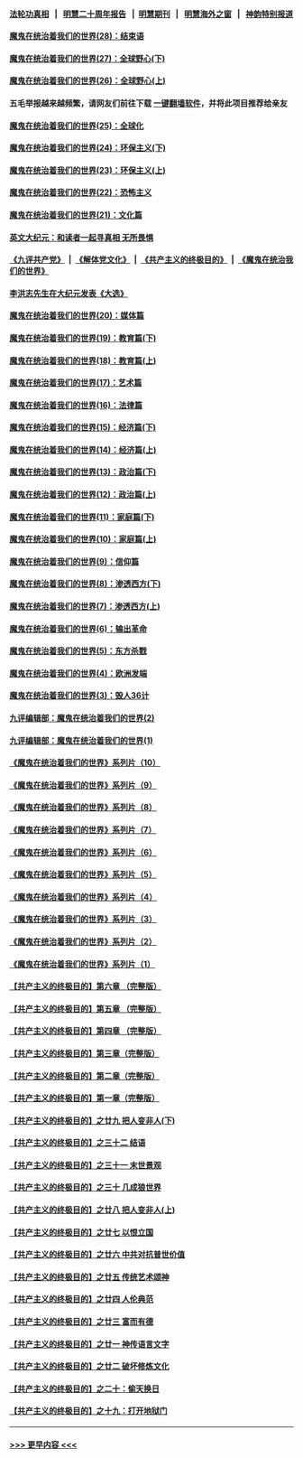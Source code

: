 #### [法轮功真相](https://github.com/gfw-breaker/truth/blob/master/README.md?t=0) &nbsp;&nbsp;|&nbsp;&nbsp; [明慧二十周年报告](https://github.com/gfw-breaker/mh-reports/blob/master/README.md?t=0) &nbsp;&nbsp;|&nbsp;&nbsp;[明慧期刊](https://github.com/gfw-breaker/mh-qikan) &nbsp;&nbsp;|&nbsp;&nbsp; [明慧海外之窗](https://github.com/gfw-breaker/mh-news/blob/master/README.md?t=0) &nbsp;&nbsp;|&nbsp;&nbsp; [神韵特别报道](https://github.com/gfw-breaker/mh-news/blob/master/shenyun.md?t=0)
#### [魔鬼在统治着我们的世界(28)：结束语](../pages/nsc422/n10936246.md?t=07151351) 
#### [魔鬼在统治着我们的世界(27)：全球野心(下)](../pages/nsc422/n10928319.md?t=07151351) 
#### [魔鬼在统治着我们的世界(26)：全球野心(上)](../pages/nsc422/n10900318.md?t=07151351) 
#### 五毛举报越来越频繁，请网友们前往下载 [一键翻墙软件](https://github.com/gfw-breaker/ssr-accounts)，并将此项目推荐给亲友
#### [魔鬼在统治着我们的世界(25)：全球化](../pages/nsc422/n10788205.md?t=07151351) 
#### [魔鬼在统治着我们的世界(24)：环保主义(下)](../pages/nsc422/n10695307.md?t=07151351) 
#### [魔鬼在统治着我们的世界(23)：环保主义(上)](../pages/nsc422/n10688613.md?t=07151351) 
#### [魔鬼在统治着我们的世界(22)：恐怖主义](../pages/nsc422/n10614727.md?t=07151351) 
#### [魔鬼在统治着我们的世界(21)：文化篇](../pages/nsc422/n10597706.md?t=07151351) 
#### [英文大纪元：和读者一起寻真相 无所畏惧](../pages/nsc422/n12542027.md?t=07151351) 
#### [《九评共产党》](https://github.com/begood0513/9ping.md/blob/master/README.md) &nbsp;|&nbsp; [《解体党文化》](../../../../jtdwh.md/blob/master/README.md)  &nbsp;|&nbsp; [《共产主义的终极目的》](../../../../gczydzjmd.md/blob/master/README.md) &nbsp;|&nbsp; [《魔鬼在统治我们的世界》](../../../../mgztzwmdsj.md/blob/master/README.md) 
#### [李洪志先生在大纪元发表《大选》](../pages/nsc422/n12534746.md?t=07151351) 
#### [魔鬼在统治着我们的世界(20)：媒体篇](../pages/nsc422/n10586579.md?t=07151351) 
#### [魔鬼在统治着我们的世界(19)：教育篇(下)](../pages/nsc422/n10564808.md?t=07151351) 
#### [魔鬼在统治着我们的世界(18)：教育篇(上)](../pages/nsc422/n10526970.md?t=07151351) 
#### [魔鬼在统治着我们的世界(17)：艺术篇](../pages/nsc422/n10499093.md?t=07151351) 
#### [魔鬼在统治着我们的世界(16)：法律篇](../pages/nsc422/n10485969.md?t=07151351) 
#### [魔鬼在统治着我们的世界(15)：经济篇(下)](../pages/nsc422/n10469975.md?t=07151351) 
#### [魔鬼在统治着我们的世界(14)：经济篇(上)](../pages/nsc422/n10457370.md?t=07151351) 
#### [魔鬼在统治着我们的世界(13)：政治篇(下)](../pages/nsc422/n10448270.md?t=07151351) 
#### [魔鬼在统治着我们的世界(12)：政治篇(上)](../pages/nsc422/n10444576.md?t=07151351) 
#### [魔鬼在统治着我们的世界(11)：家庭篇(下)](../pages/nsc422/n10440961.md?t=07151351) 
#### [魔鬼在统治着我们的世界(10)：家庭篇(上)](../pages/nsc422/n10435448.md?t=07151351) 
#### [魔鬼在统治着我们的世界(9)：信仰篇](../pages/nsc422/n10432159.md?t=07151351) 
#### [魔鬼在统治着我们的世界(8)：渗透西方(下)](../pages/nsc422/n10429603.md?t=07151351) 
#### [魔鬼在统治着我们的世界(7)：渗透西方(上)](../pages/nsc422/n10426013.md?t=07151351) 
#### [魔鬼在统治着我们的世界(6)：输出革命](../pages/nsc422/n10421536.md?t=07151351) 
#### [魔鬼在统治着我们的世界(5)：东方杀戮](../pages/nsc422/n10417707.md?t=07151351) 
#### [魔鬼在统治着我们的世界(4)：欧洲发端](../pages/nsc422/n10414890.md?t=07151351) 
#### [魔鬼在统治着我们的世界(3)：毁人36计](../pages/nsc422/n10411583.md?t=07151351) 
#### [九评编辑部：魔鬼在统治着我们的世界(2)](../pages/nsc422/n10410036.md?t=07151351) 
#### [九评编辑部：魔鬼在统治着我们的世界(1)](../pages/nsc422/n10406825.md?t=07151351) 
#### [《魔鬼在统治着我们的世界》系列片（10）](../pages/nsc422/n12292670.md?t=07151351) 
#### [《魔鬼在统治着我们的世界》系列片（9）](../pages/nsc422/n12290859.md?t=07151351) 
#### [《魔鬼在统治着我们的世界》系列片（8）](../pages/nsc422/n12287445.md?t=07151351) 
#### [《魔鬼在统治着我们的世界》系列片（7）](../pages/nsc422/n12283425.md?t=07151351) 
#### [《魔鬼在统治着我们的世界》系列片（6）](../pages/nsc422/n12282314.md?t=07151351) 
#### [《魔鬼在统治着我们的世界》系列片（5）](../pages/nsc422/n12281419.md?t=07151351) 
#### [《魔鬼在统治着我们的世界》系列片（4）](../pages/nsc422/n12274024.md?t=07151351) 
#### [《魔鬼在统治着我们的世界》系列片（3）](../pages/nsc422/n12271322.md?t=07151351) 
#### [《魔鬼在统治着我们的世界》系列片（2）](../pages/nsc422/n12269049.md?t=07151351) 
#### [《魔鬼在统治着我们的世界》系列片（1）](../pages/nsc422/n12267575.md?t=07151351) 
#### [【共产主义的终极目的】第六章 （完整版）](../pages/nsc422/n11428913.md?t=07151351) 
#### [【共产主义的终极目的】第五章 （完整版）](../pages/nsc422/n11428912.md?t=07151351) 
#### [【共产主义的终极目的】第四章 （完整版）](../pages/nsc422/n11428907.md?t=07151351) 
#### [【共产主义的终极目的】第三章（完整版）](../pages/nsc422/n11428848.md?t=07151351) 
#### [【共产主义的终极目的】第二章（完整版）](../pages/nsc422/n11428831.md?t=07151351) 
#### [【共产主义的终极目的】第一章（完整版）](../pages/nsc422/n11417651.md?t=07151351) 
#### [【共产主义的终极目的】之廿九 把人变非人(下)](../pages/nsc422/n11344140.md?t=07151351) 
#### [【共产主义的终极目的】之三十二 结语](../pages/nsc422/n11360535.md?t=07151351) 
#### [【共产主义的终极目的】之三十一 末世景观](../pages/nsc422/n11351129.md?t=07151351) 
#### [【共产主义的终极目的】之三十 几成狼世界](../pages/nsc422/n11348280.md?t=07151351) 
#### [【共产主义的终极目的】之廿八 把人变非人(上)](../pages/nsc422/n11340492.md?t=07151351) 
#### [【共产主义的终极目的】之廿七 以恨立国](../pages/nsc422/n11336944.md?t=07151351) 
#### [【共产主义的终极目的】之廿六 中共对抗普世价值](../pages/nsc422/n11324785.md?t=07151351) 
#### [【共产主义的终极目的】之廿五 传统艺术颂神](../pages/nsc422/n11296396.md?t=07151351) 
#### [【共产主义的终极目的】之廿四 人伦典范](../pages/nsc422/n11296397.md?t=07151351) 
#### [【共产主义的终极目的】之廿三 富而有德](../pages/nsc422/n11283598.md?t=07151351) 
#### [【共产主义的终极目的】之廿一 神传语言文字](../pages/nsc422/n11263265.md?t=07151351) 
#### [【共产主义的终极目的】之廿二 破坏修炼文化](../pages/nsc422/n11245728.md?t=07151351) 
#### [【共产主义的终极目的】之二十：偷天换日](../pages/nsc422/n11238846.md?t=07151351) 
#### [【共产主义的终极目的】之十九：打开地狱门](../pages/nsc422/n11206376.md?t=07151351) 

----
#### [ >>> 更早内容 <<< ](../indexes/nsc422-earlier.md)

